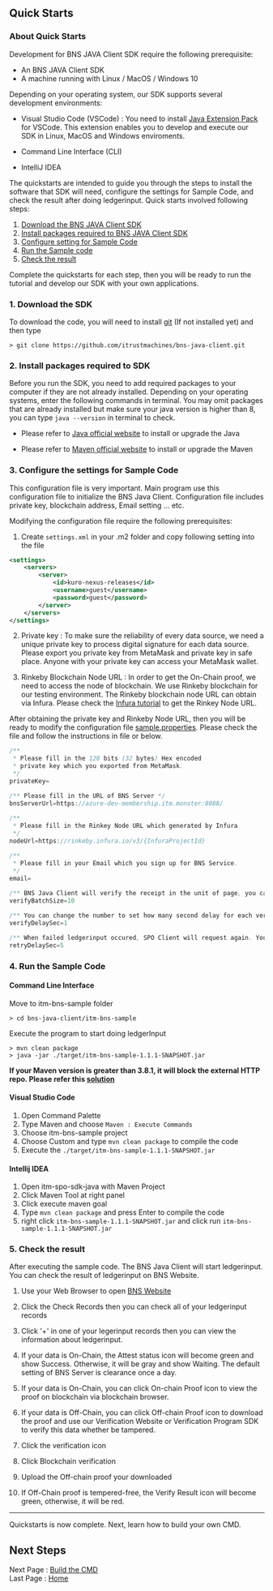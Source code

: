 ## Quick Starts

### About Quick Starts

Development for BNS JAVA Client SDK require the following prerequisite:

- An BNS JAVA Client SDK
- A machine running with Linux / MacOS / Windows 10

Depending on your operating system, our SDK supports several development environments:

- Visual Studio Code (VSCode) : You need to install [Java Extension Pack](https://marketplace.visualstudio.com/items?itemName=vscjava.vscode-java-pack) for VSCode. This extension enables you to develop and execute our SDK in Linux, MacOS and Windows enviroments.

- Command Line Interface (CLI)

- IntelliJ IDEA

The quickstarts are intended to guide you through the steps to install the software that SDK will need, configure the settings for Sample Code, and check the result after doing ledgerinput. Quick starts involved following steps:

<!-- no toc -->
1. [Download the BNS JAVA Client SDK](#1-download-the-sdk)
2. [Install packages required to BNS JAVA Client SDK](#2-install-packages-required-to-sdk)
3. [Configure setting for Sample Code](#3-configure-the-settings-for-sample-code)
4. [Run the Sample code](#4-run-the-sample-code)
5. [Check the result](#5-check-the-result)

Complete the quickstarts for each step, then you will be ready to run the tutorial and develop our SDK with your own applications.

### 1. Download the SDK

To download the code, you will need to install [git](https://docs.github.com/en/get-started/quickstart/set-up-git) (If not installed yet) and then type

```shell
> git clone https://github.com/itrustmachines/bns-java-client.git
```

### 2. Install packages required to SDK

Before you run the SDK, you need to add required packages to your computer if they are not already installed. Depending on your operating systems, enter the following commands in terminal. You may omit packages that are already installed but make sure your java version is higher than 8, you can type `java --version` in terminal to check.

- Please refer to [Java official website](https://www.oracle.com/java/technologies/javase-downloads.html) to install or upgrade the Java

- Please refer to [Maven official website](https://maven.apache.org) to install or upgrade the Maven

### 3. Configure the settings for Sample Code

This configuration file is very important. Main program use this configuration file to initialize the BNS Java Client. Configuration file includes private key, blockchain address, Email setting ... etc.

Modifying the configuration file require the following prerequisites:

1. Create `settings.xml` in your .m2 folder and copy following setting into the file

```xml
<settings>
    <servers>
        <server>
            <id>kuro-nexus-releases</id>
            <username>guest</username>
            <password>guest</password>
        </server>
    </servers>
</settings>
```

2. Private key : To make sure the reliability of every data source, we need a unique private key to process digital signature for each data source. Please export you private key from MetaMask and private key in safe place. Anyone with your private key can access your MetaMask wallet.

3. Rinkeby Blockchain Node URL : In order to get the On-Chain proof, we need to access the node of blockchain. We use Rinkeby blockchain for our testing environment. The Rinkeby blockchain node URL can obtain via Infura. Please check the [Infura tutorial](./infura_en.md) to get the Rinkey Node URL.

After obtaining the private key and Rinkeby Node URL, then you will be ready to modify the configuration file [sample.properties](../src/main/resources/sample.properties). Please check the file and follow the instructions in file or below.

```Java
/**
 * Please fill in the 128 bits (32 bytes) Hex encoded
 * private key which you exported from MetaMask.
 */ 
privateKey=

/** Please fill in the URL of BNS Server */
bnsServerUrl=https://azure-dev-membership.itm.monster:8088/
    
/** 
 * Please fill in the Rinkey Node URL which generated by Infura
 */
nodeUrl=https://rinkeby.infura.io/v3/{InfuraProjectId}

/**
 * Please fill in your Email which you sign up for BNS Service.
 */        
email=
        
/** BNS Java Client will verify the receipt in the unit of page, you can change the number to set how many receipt will page to take and verify. We will discuss this setting in Tutorial document, you can keep this in default*/
verifyBatchSize=10

/** You can change the number to set how many second delay for each verification. We will discuss this setting in Tutorial document, you can keep this in default*/
verifyDelaySec=1

/** When failed ledgerinput occured, SPO Client will request again. You can change the number to set how many second delay for each retry. We will discuss this setting in Tutorial document, you can keep this in default*/
retryDelaySec=5
```

### 4. Run the Sample Code

#### Command Line Interface

Move to itm-bns-sample folder
```shell
> cd bns-java-client/itm-bns-sample
```

Execute the program to start doing ledgerInput

```shell
> mvn clean package
> java -jar ./target/itm-bns-sample-1.1.1-SNAPSHOT.jar
```

**If your Maven version is greater than 3.8.1, it will block the external HTTP repo. Please refer this [solution](https://stackoverflow.com/questions/67001968/how-to-disable-maven-blocking-external-http-repositores)**

#### Visual Studio Code

1. Open Command Palette
2. Type Maven and choose `Maven : Execute Commands`
3. Choose itm-bns-sample project
4. Choose Custom and type `mvn clean package` to compile the code
5. Execute the `./target/itm-bns-sample-1.1.1-SNAPSHOT.jar`

#### Intellij IDEA

1. Open itm-spo-sdk-java with Maven Project
2. Click Maven Tool at right panel
3. Click execute maven goal
4. Type `mvn clean package` and press Enter to compile the code
5. right click `itm-bns-sample-1.1.1-SNAPSHOT.jar` and click run `itm-bns-sample-1.1.1-SNAPSHOT.jar`

### 5. Check the result

After executing the sample code. The BNS Java Client will start ledgerinput. You can check the result of ledgerinput on BNS Website.

1. Use your Web Browser to open [BNS Website](https://azure-dev-membership.itm.monster/)

2. Click the Check Records then you can check all of your ledgerinput records

3. Click '+' in one of your legerinput records then you can view the information about ledgerinput.

4. If your data is On-Chain, the Attest status icon will become green and show Success. Otherwise, it will be gray and show Waiting. The default setting of BNS Server is clearance once a day.

5. If your data is On-Chain, you can click On-chain Proof icon to view the proof on blockchain via blockchain browser.

6. If your data is Off-Chain, you can click Off-chain Proof icon to download the proof and use our Verification Website or Verification Program SDK to verify this data whether be tampered.

7. Click the verification icon

8. Click Blockchain verification

9. Upload the Off-chain proof your downloaded

10. If Off-Chain proof is tempered-free, the Verify Result icon will become green, otherwise, it will be red.


----
Quickstarts is now complete. Next, learn how to build your own CMD.

## Next Steps

Next Page : [Build the CMD](./cmd_en.md)  
Last Page : [Home](../../README.md)